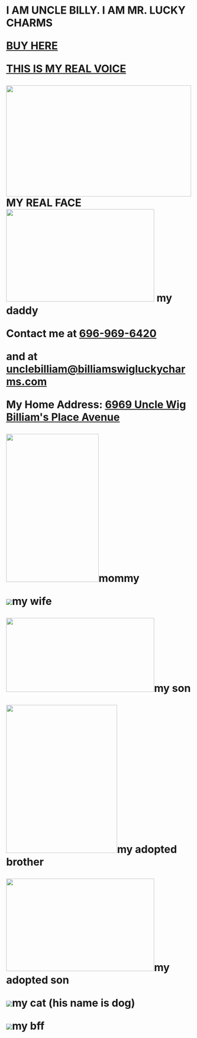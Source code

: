 <title>uncle billy's website</title>
<h1>I AM UNCLE BILLY.
I AM MR. LUCKY CHARMS <p>
 <strong> <a href="https://www.amazon.com/Lucky-Charms-Gluten-Breakfast-Cereal/dp/B07CX3FHM1">BUY HERE</a>
  <p>
   <a href="https://www.youtube.com/watch?v=dQw4w9WgXcQ">THIS IS MY REAL VOICE</a>
   <p>
   <img src="https://i.ytimg.com/vi/IKi7ZcKkVGs/maxresdefault.jpg" height="300" width="500"/>
   MY REAL FACE
    <img src="https://akm-img-a-in.tosshub.com/businesstoday/images/story/202101/amouhaji_660_200121122043.jpg?size=948:533" height="250" width="400"/> my daddy
   <p> Contact me at 
    <a href="tel:+6969696420"> 696-969-6420 </a> <p>
  and at <a href="mailto:unclebilliam@billiamswigluckycharms.com">unclebilliam@billiamswigluckycharms.com</a>
  <p> My Home Address: <a href="https://www.google.com/maps/place/William+Dick+School/@39.9866462,-75.1760614,17z/data=!3m2!4b1!5s0x89c6c7ec73a9b0ff:0x749dffefc30134!4m5!3m4!1s0x89c6c7ec678bdc59:0xca1ba084ca5563f8!8m2!3d39.9866421!4d-75.1738727">6969 Uncle Wig Billiam's Place Avenue</a>
<p>
 <img src="https://image.shutterstock.com/image-photo/crazy-old-woman-wearing-viking-260nw-28967845.jpg" height="400" width="250"/>mommy<p>
 <img src="https://www.covermesongs.com/wp-content/uploads/2011/06/WeirdAl-500x400.jpg"/>my wife
<p> <img src="https://i.ytimg.com/vi/qkysU6P-yys/maxresdefault.jpg" height="200" width="400"/>my son
 <p> <img src="https://preview.redd.it/06atep1a7ni71.jpg?auto=webp&s=04a5395bcfb794d25b634e536a4ecd9896a6a7b1" width="300" height="400"/>my adopted brother
 <p> 
  <img src="https://i1.sndcdn.com/artworks-000642803224-a4orcq-t500x500.jpg" width="400" height="250"/>my adopted son
<p><img src="https://i.ytimg.com/vi/cdxRy_jNCqI/mqdefault.jpg"/>my cat (his name is dog)
 <p><img src="https://yt3.ggpht.com/ytc/AKedOLTwRJFPnsthTZ5fA1xXs4EVZs4yRnAtWrwOXNp2=s900-c-k-c0x00ffffff-no-rj"/>my bff

